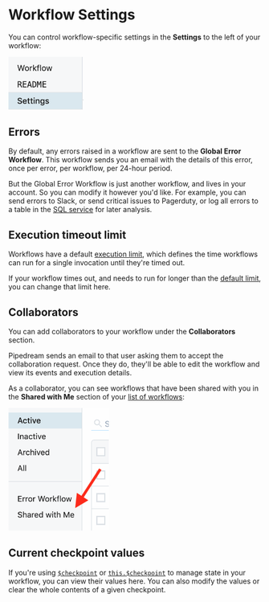 # Workflow Settings

You can control workflow-specific settings in the **Settings** to the left of your workflow:

<div>
<img alt="Workflow settings" width="150" src="./images/workflow-settings.png">
</div>

## Errors

By default, any errors raised in a workflow are sent to the **Global Error Workflow**. This workflow sends you an email with the details of this error, once per error, per workflow, per 24-hour period.

But the Global Error Workflow is just another workflow, and lives in your account. So you can modify it however you'd like. For example, you can send errors to Slack, or send critical issues to Pagerduty, or log all errors to a table in the [SQL service](/destinations/sql/) for later analysis.

## Execution timeout limit

Workflows have a default [execution limit](/limits/#time-per-execution), which defines the time workflows can run for a single invocation until they're timed out.

If your workflow times out, and needs to run for longer than the [default limit](/limits/#time-per-execution), you can change that limit here.

## Collaborators

You can add collaborators to your workflow under the **Collaborators** section.

Pipedream sends an email to that user asking them to accept the collaboration request. Once they do, they'll be able to edit the workflow and view its events and execution details.

As a collaborator, you can see workflows that have been shared with you in the **Shared with Me** section of your [list of workflows](https://pipedream.com/workflows):

<div>
<img alt="Workflows Shared with me" width="200" src="./images/shared-with-me.png">
</div>

## Current checkpoint values

If you're using [`$checkpoint`](/workflows/steps/code/#workflow-level-state-checkpoint) or [`this.$checkpoint`](/workflows/steps/code/#step-level-state-this-checkpoint) to manage state in your workflow, you can view their values here. You can also modify the values or clear the whole contents of a given checkpoint.
